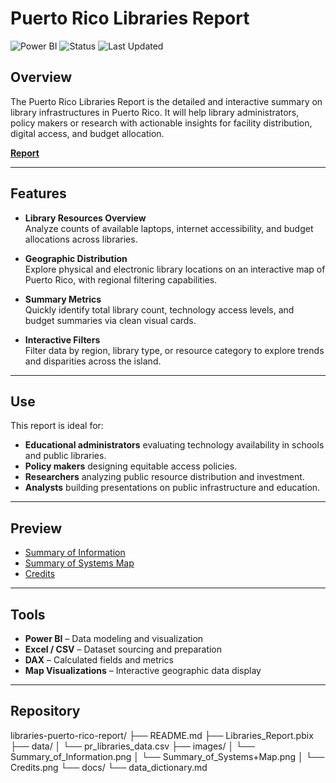 # Puerto Rico Libraries Report

![Power BI](https://img.shields.io/badge/Powered_by-PowerBI-blue)
![Status](https://img.shields.io/badge/status-Complete-brightgreen)
![Last Updated](https://img.shields.io/badge/last%20updated-July%202025-blue)

## Overview

The Puerto Rico Libraries Report is the detailed and interactive summary  on library infrastructures in Puerto Rico. It will help library administrators, policy makers or research with actionable insights for facility distribution, digital access, and budget allocation.

[**Report**](https://app.powerbi.com/view?r=eyJrIjoiZGFlMzM2NmQtY2NiZi00ZjQ4LWIxNTUtYjQyMTBjMjk4ZmQ5IiwidCI6IjdkZjczZTQwLWRlNzktNDk1MC1iYWQzLTkwODkwNTA3ZTM5OCIsImMiOjJ9)

---

## Features

- **Library Resources Overview**  
  Analyze counts of available laptops, internet accessibility, and budget allocations across libraries.

- **Geographic Distribution**  
  Explore physical and electronic library locations on an interactive map of Puerto Rico, with regional filtering capabilities.

- **Summary Metrics**  
  Quickly identify total library count, technology access levels, and budget summaries via clean visual cards.

- **Interactive Filters**  
  Filter data by region, library type, or resource category to explore trends and disparities across the island.

---

## Use

This report is ideal for:
- **Educational administrators** evaluating technology availability in schools and public libraries.
- **Policy makers** designing equitable access policies.
- **Researchers** analyzing public resource distribution and investment.
- **Analysts** building presentations on public infrastructure and education.

---

## Preview

- [Summary of Information](https://github.com/javxks1/Puerto-Rico-Libraries/blob/main/Summary%20of%20Information.png)
- [Summary of Systems Map](https://github.com/javxks1/Puerto-Rico-Libraries/blob/main/Summary%20of%20Systems%20Map.png)
- [Credits](https://github.com/javxks1/Puerto-Rico-Libraries/blob/main/Credits.png)

---

## Tools

- **Power BI** – Data modeling and visualization  
- **Excel / CSV** – Dataset sourcing and preparation  
- **DAX** – Calculated fields and metrics  
- **Map Visualizations** – Interactive geographic data display

---

## Repository

libraries-puerto-rico-report/
├── README.md
├── Libraries_Report.pbix 
├── data/
│ └── pr_libraries_data.csv 
├── images/
│ └── Summary_of_Information.png
│ └── Summary_of_Systems+Map.png
│ └── Credits.png
└── docs/
└── data_dictionary.md

